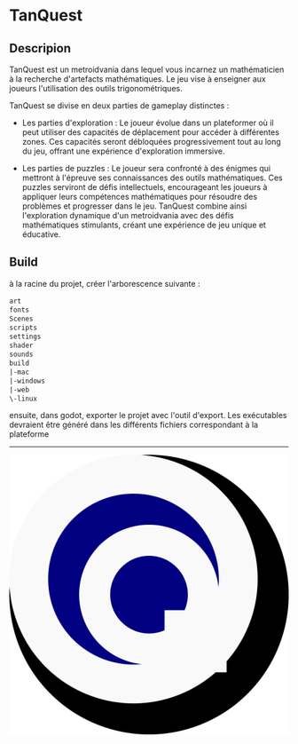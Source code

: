 # TanQuest

## Descripion
   TanQuest est un metroidvania dans lequel vous incarnez un mathématicien à la recherche
d'artefacts mathématiques. Le jeu vise à enseigner aux joueurs l'utilisation des outils
trigonométriques.

TanQuest se divise en deux parties de gameplay distinctes :
 - Les parties d'exploration : Le joueur évolue dans un plateformer où il peut utiliser des capacités de déplacement pour accéder à différentes zones. Ces capacités seront débloquées progressivement tout au long du jeu, offrant une expérience d'exploration immersive.

 - Les parties de puzzles : Le joueur sera confronté à des énigmes qui mettront à l'épreuve ses connaissances des outils mathématiques. Ces puzzles serviront de défis intellectuels, encourageant les joueurs à appliquer leurs compétences mathématiques pour résoudre des problèmes et progresser dans le jeu. TanQuest combine ainsi l'exploration dynamique d'un metroidvania avec des défis mathématiques stimulants, créant une expérience de jeu unique et éducative.

## Build

à la racine du projet, créer l'arborescence suivante :
```
art
fonts
Scenes
scripts
settings
shader
sounds
build
|-mac
|-windows
|-web
\-linux

```

ensuite, dans godot, exporter le projet avec l'outil d'export.
Les exécutables devraient être généré dans les différents fichiers correspondant à la plateforme

---

![Logo TanQuest](https://raw.githubusercontent.com/marcroussel/TanQuest/main/tanQuestLogo.png?token=GHSAT0AAAAAACRM37BL2W2PNWJQ4ER4KDZCZRIS2PQ)
